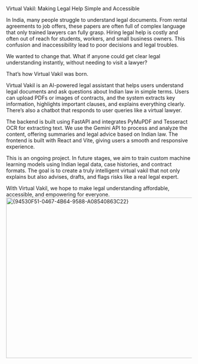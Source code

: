 Virtual Vakil: Making Legal Help Simple and Accessible

In India, many people struggle to understand legal documents. From rental agreements to job offers, these papers are often full of complex language that only trained lawyers can fully grasp. Hiring legal help is costly and often out of reach for students, workers, and small business owners. This confusion and inaccessibility lead to poor decisions and legal troubles.

We wanted to change that. What if anyone could get clear legal understanding instantly, without needing to visit a lawyer?

That’s how Virtual Vakil was born.

Virtual Vakil is an AI-powered legal assistant that helps users understand legal documents and ask questions about Indian law in simple terms. Users can upload PDFs or images of contracts, and the system extracts key information, highlights important clauses, and explains everything clearly. There’s also a chatbot that responds to user queries like a virtual lawyer.

The backend is built using FastAPI and integrates PyMuPDF and Tesseract OCR for extracting text. We use the Gemini API to process and analyze the content, offering summaries and legal advice based on Indian law. The frontend is built with React and Vite, giving users a smooth and responsive experience.

This is an ongoing project. In future stages, we aim to train custom machine learning models using Indian legal data, case histories, and contract formats. The goal is to create a truly intelligent virtual vakil that not only explains but also advises, drafts, and flags risks like a real legal expert.

With Virtual Vakil, we hope to make legal understanding affordable, accessible, and empowering for everyone.
<img width="939" height="437" alt="{94530F51-0467-4B64-9588-A08540863C22}" src="https://github.com/user-attachments/assets/bdfca380-ec98-46a0-af58-0d8a757c6603" /> 


